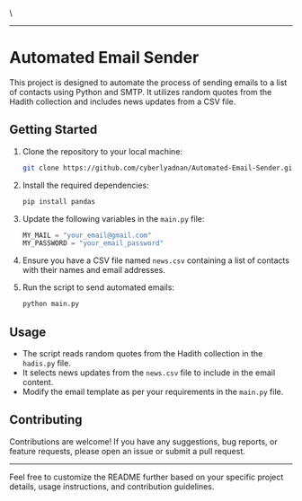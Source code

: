\\

---

# Automated Email Sender

This project is designed to automate the process of sending emails to a list of contacts using Python and SMTP. It utilizes random quotes from the Hadith collection and includes news updates from a CSV file.

## Getting Started

1. Clone the repository to your local machine:

    ```bash
    git clone https://github.com/cyberlyadnan/Automated-Email-Sender.git
    ```

2. Install the required dependencies:

    ```bash
    pip install pandas
    ```

3. Update the following variables in the `main.py` file:

    ```python
    MY_MAIL = "your_email@gmail.com"
    MY_PASSWORD = "your_email_password"
    ```

4. Ensure you have a CSV file named `news.csv` containing a list of contacts with their names and email addresses.

5. Run the script to send automated emails:

    ```bash
    python main.py
    ```

## Usage

- The script reads random quotes from the Hadith collection in the `hadis.py` file.
- It selects news updates from the `news.csv` file to include in the email content.
- Modify the email template as per your requirements in the `main.py` file.

## Contributing

Contributions are welcome! If you have any suggestions, bug reports, or feature requests, please open an issue or submit a pull request.

---

Feel free to customize the README further based on your specific project details, usage instructions, and contribution guidelines.
